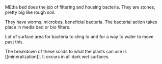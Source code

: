 MEdia bed does the job of filtering and housing bacteria. They are stones, pretty big like rough soil.

They have worms, microbes, beneficial bacteria. The bacterial action takes place in media bed or bio filters. 

Lot of surface area for bacteria to cling to and for a way to water to move past this.

The breakdown of these solids to what the plants can use is [[mineralization]]. It occurs in all dark wet surfaces. 

